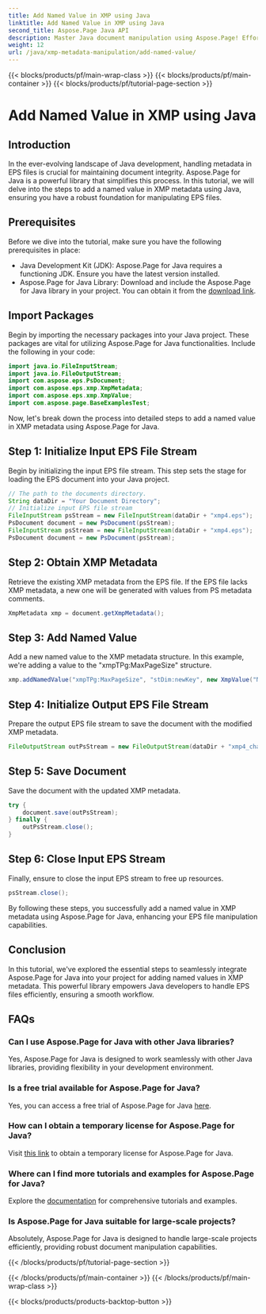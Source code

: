 ```yaml
---
title: Add Named Value in XMP using Java
linktitle: Add Named Value in XMP using Java
second_title: Aspose.Page Java API
description: Master Java document manipulation using Aspose.Page! Effortlessly add named values in XMP metadata with our step-by-step guide for seamless integration.
weight: 12
url: /java/xmp-metadata-manipulation/add-named-value/
---
```


{{< blocks/products/pf/main-wrap-class >}}
{{< blocks/products/pf/main-container >}}
{{< blocks/products/pf/tutorial-page-section >}}

# Add Named Value in XMP using Java

## Introduction
In the ever-evolving landscape of Java development, handling metadata in EPS files is crucial for maintaining document integrity. Aspose.Page for Java is a powerful library that simplifies this process. In this tutorial, we will delve into the steps to add a named value in XMP metadata using Java, ensuring you have a robust foundation for manipulating EPS files.
## Prerequisites
Before we dive into the tutorial, make sure you have the following prerequisites in place:
- Java Development Kit (JDK): Aspose.Page for Java requires a functioning JDK. Ensure you have the latest version installed.
- Aspose.Page for Java Library: Download and include the Aspose.Page for Java library in your project. You can obtain it from the [download link](https://releases.aspose.com/page/java/).
## Import Packages
Begin by importing the necessary packages into your Java project. These packages are vital for utilizing Aspose.Page for Java functionalities. Include the following in your code:
```java
import java.io.FileInputStream;
import java.io.FileOutputStream;
import com.aspose.eps.PsDocument;
import com.aspose.eps.xmp.XmpMetadata;
import com.aspose.eps.xmp.XmpValue;
import com.aspose.page.BaseExamplesTest;
```
Now, let's break down the process into detailed steps to add a named value in XMP metadata using Aspose.Page for Java.
## Step 1: Initialize Input EPS File Stream
Begin by initializing the input EPS file stream. This step sets the stage for loading the EPS document into your Java project.
```java
// The path to the documents directory.
String dataDir = "Your Document Directory";
// Initialize input EPS file stream
FileInputStream psStream = new FileInputStream(dataDir + "xmp4.eps");
PsDocument document = new PsDocument(psStream);
FileInputStream psStream = new FileInputStream(dataDir + "xmp4.eps");
PsDocument document = new PsDocument(psStream);
```
## Step 2: Obtain XMP Metadata
Retrieve the existing XMP metadata from the EPS file. If the EPS file lacks XMP metadata, a new one will be generated with values from PS metadata comments.
```java
XmpMetadata xmp = document.getXmpMetadata();
```
## Step 3: Add Named Value
Add a new named value to the XMP metadata structure. In this example, we're adding a value to the "xmpTPg:MaxPageSize" structure.
```java
xmp.addNamedValue("xmpTPg:MaxPageSize", "stDim:newKey", new XmpValue("NewValue"));
```
## Step 4: Initialize Output EPS File Stream
Prepare the output EPS file stream to save the document with the modified XMP metadata.
```java
FileOutputStream outPsStream = new FileOutputStream(dataDir + "xmp4_changed.eps");
```
## Step 5: Save Document
Save the document with the updated XMP metadata.
```java
try {
    document.save(outPsStream);
} finally {
    outPsStream.close();
}
```
## Step 6: Close Input EPS Stream
Finally, ensure to close the input EPS stream to free up resources.
```java
psStream.close();
```
By following these steps, you successfully add a named value in XMP metadata using Aspose.Page for Java, enhancing your EPS file manipulation capabilities.
## Conclusion
In this tutorial, we've explored the essential steps to seamlessly integrate Aspose.Page for Java into your project for adding named values in XMP metadata. This powerful library empowers Java developers to handle EPS files efficiently, ensuring a smooth workflow.
## FAQs
### Can I use Aspose.Page for Java with other Java libraries?
Yes, Aspose.Page for Java is designed to work seamlessly with other Java libraries, providing flexibility in your development environment.
### Is a free trial available for Aspose.Page for Java?
Yes, you can access a free trial of Aspose.Page for Java [here](https://releases.aspose.com/).
### How can I obtain a temporary license for Aspose.Page for Java?
Visit [this link](https://purchase.aspose.com/temporary-license/) to obtain a temporary license for Aspose.Page for Java.
### Where can I find more tutorials and examples for Aspose.Page for Java?
Explore the [documentation](https://reference.aspose.com/page/java/) for comprehensive tutorials and examples.
### Is Aspose.Page for Java suitable for large-scale projects?
Absolutely, Aspose.Page for Java is designed to handle large-scale projects efficiently, providing robust document manipulation capabilities.

{{< /blocks/products/pf/tutorial-page-section >}}

{{< /blocks/products/pf/main-container >}}
{{< /blocks/products/pf/main-wrap-class >}}

{{< blocks/products/products-backtop-button >}}
